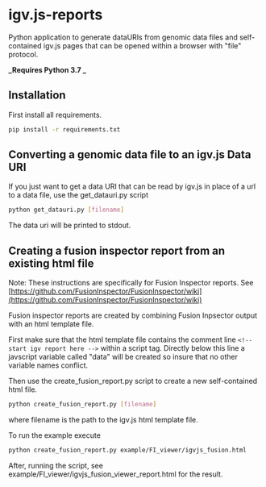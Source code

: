 # igv.js-reports

Python application to generate dataURIs from genomic data files and self-contained igv.js pages that can
be opened within a browser with "file" protocol.

**_Requires Python 3.7 _**

## Installation
First install all requirements.
```sh
pip install -r requirements.txt
```

## Converting a genomic data file to an igv.js Data URI

If you just want to get a data URI that can be read by igv.js in place of a url to a data file, use the get_datauri.py script
```sh
python get_datauri.py [filename]
```
The data uri will be printed to stdout.


## Creating a fusion inspector report from an existing html file

Note: These instructions are specifically for Fusion Inspector reports.  See [https://github.com/FusionInspector/FusionInspector/wiki](https://github.com/FusionInspector/FusionInspector/wiki)

Fusion inspector reports are created by combining Fusion Inpsector output with an html template file.

First make sure that the html template file contains the comment line `<!-- start igv report here -->` within a script tag.
Directly below this line a javscript variable called "data" will be created so insure that no other variable names conflict.  
  
Then use the create_fusion_report.py script to create a new self-contained html file.
```sh
python create_fusion_report.py [filename]
```
where filename is the path to the igv.js html template file.  

To run the example execute

```sh
python create_fusion_report.py example/FI_viewer/igvjs_fusion.html
```

After, running the script, see example/FI_viewer/igvjs_fusion_viewer_report.html for the result.

